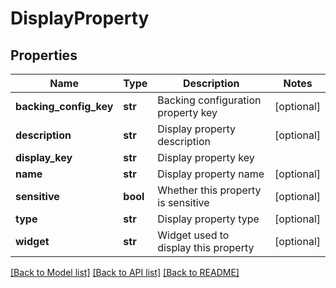 # DisplayProperty

## Properties
Name | Type | Description | Notes
------------ | ------------- | ------------- | -------------
**backing_config_key** | **str** | Backing configuration property key | [optional] 
**description** | **str** | Display property description | [optional] 
**display_key** | **str** | Display property key | 
**name** | **str** | Display property name | [optional] 
**sensitive** | **bool** | Whether this property is sensitive | [optional] 
**type** | **str** | Display property type | [optional] 
**widget** | **str** | Widget used to display this property | [optional] 

[[Back to Model list]](../README.md#documentation-for-models) [[Back to API list]](../README.md#documentation-for-api-endpoints) [[Back to README]](../README.md)


